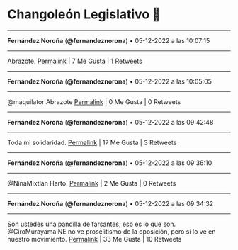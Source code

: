 # Changoleón Legislativo 🙈
*****
**Fernández Noroña** (**@fernandeznorona**) • 05-12-2022 a las 10:07:15
*****
Abrazote.
[Permalink](https://twitter.com/fernandeznorona/status/1599827758456393729) | 7 Me Gusta | 1 Retweets
*****
**Fernández Noroña** (**@fernandeznorona**) • 05-12-2022 a las 10:05:05
*****
@maquilator Abrazote
[Permalink](https://twitter.com/fernandeznorona/status/1599827210839678976) | 0 Me Gusta | 0 Retweets
*****
**Fernández Noroña** (**@fernandeznorona**) • 05-12-2022 a las 09:42:48
*****
Toda mi solidaridad.
[Permalink](https://twitter.com/fernandeznorona/status/1599821603742924823) | 17 Me Gusta | 3 Retweets
*****
**Fernández Noroña** (**@fernandeznorona**) • 05-12-2022 a las 09:36:10
*****
@NinaMixtlan Harto.
[Permalink](https://twitter.com/fernandeznorona/status/1599819936490102784) | 2 Me Gusta | 0 Retweets
*****
**Fernández Noroña** (**@fernandeznorona**) • 05-12-2022 a las 09:34:32
*****
Son ustedes una pandilla de farsantes, eso es lo que son. @CiroMurayamaINE no ve proselitismo de la oposición, pero si lo ve en nuestro movimiento.
[Permalink](https://twitter.com/fernandeznorona/status/1599819525368602625) | 33 Me Gusta | 10 Retweets